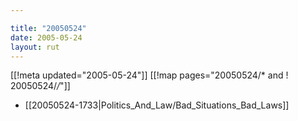 ```yaml
---

title: "20050524"
date: 2005-05-24
layout: rut
---
```


[[!meta updated="2005-05-24"]]
[[!map pages="20050524/* and ! 20050524/*/*"]]
* [[20050524-1733|Politics_And_Law/Bad_Situations_Bad_Laws]]
